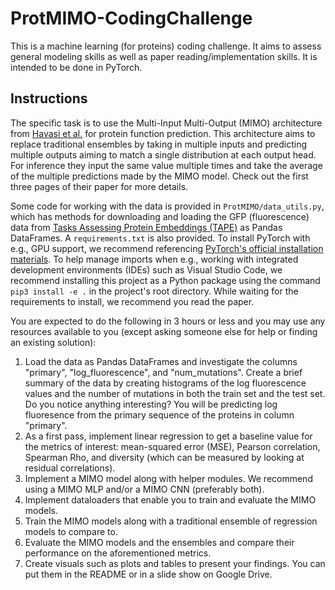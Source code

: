 # ProtMIMO-CodingChallenge

This is a machine learning (for proteins) coding challenge.  It aims to assess general modeling skills as well as paper reading/implementation skills. It is intended to be done in PyTorch. 

## Instructions
The specific task is to use the Multi-Input Multi-Output (MIMO) architecture from [Havasi et al.](https://arxiv.org/abs/2010.06610) for protein function prediction. This architecture aims to replace traditional ensembles by taking in multiple inputs and predicting multiple outputs aiming to match a single distribution at each output head. For inference they input the same value multiple times and take the average of the multiple predictions made by the MIMO model. Check out the first three pages of their paper for more details. 

Some code for working with the data is provided in `ProtMIMO/data_utils.py`, which has methods for downloading and loading the GFP (fluorescence) data from [Tasks Assessing Protein Embeddings (TAPE)](https://github.com/songlab-cal/tape) as Pandas DataFrames. A `requirements.txt` is also provided. To install PyTorch with e.g., GPU support, we recommend referencing [PyTorch's official installation materials](https://pytorch.org/get-started/locally/). To help manage imports when e.g., working with integrated development environments (IDEs) such as Visual Studio Code, we recommend installing this project as a Python package using the command `pip3 install -e .` in the project's root directory. While waiting for the requirements to install, we recommend you read the paper.

You are expected to do the following in 3 hours or less and you may use any resources available to you (except asking someone else for help or finding an existing solution):
<ol>
  <li>Load the data as Pandas DataFrames and investigate the columns "primary", "log_fluorescence", and "num_mutations". Create a brief summary of the data by creating histograms of the log fluorescence values and the number of mutations in both the train set and the test set. Do you notice anything interesting? You will be predicting log fluoresence from the primary sequence of the proteins in column "primary".</li>
  <li>As a first pass, implement linear regression to get a baseline value for the metrics of interest: mean-squared error (MSE), Pearson correlation, Spearman Rho, and diversity (which can be measured by looking at residual correlations).</li>
  <li>Implement a MIMO model along with helper modules. We recommend using a MIMO MLP and/or a MIMO CNN (preferably both).</li>
  <li>Implement dataloaders that enable you to train and evaluate the MIMO models.</li>
  <li>Train the MIMO models along with a traditional ensemble of regression models to compare to.</li>
  <li>Evaluate the MIMO models and the ensembles and compare their performance on the aforementioned metrics.</li>
  <li>Create visuals such as plots and tables to present your findings. You can put them in the README or in a slide show on Google Drive.</li>
</ol>

